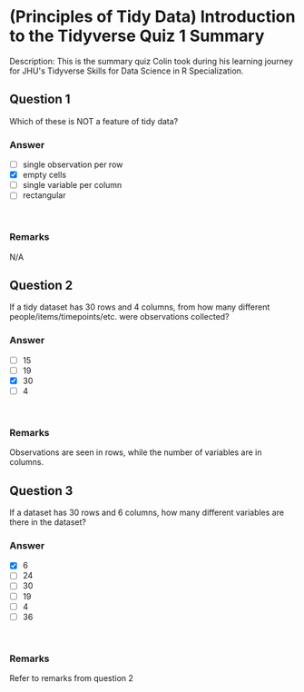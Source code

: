 # (Principles of Tidy Data) Introduction to the Tidyverse Quiz 1 Summary

Description: This is the summary quiz Colin took during his learning journey for JHU's Tidyverse Skills for Data Science in R Specialization.</br>

Question 1
----------
Which of these is NOT a feature of tidy data?</br>

### Answer
- [ ] single observation per row
- [x] empty cells
- [ ] single variable per column
- [ ] rectangular
</br>

### Remarks
N/A </br>

Question 2
----------
If a tidy dataset has 30 rows and 4 columns, from how many different people/items/timepoints/etc. were observations collected? </br>

### Answer
- [ ] 15
- [ ] 19
- [x] 30
- [ ] 4
</br>

### Remarks
Observations are seen in rows, while the number of variables are in columns.</br>

Question 3
----------
If a dataset has 30 rows and 6 columns, how many different variables are there in the dataset? </br>

### Answer
- [x] 6
- [ ] 24
- [ ] 30
- [ ] 19
- [ ] 4
- [ ] 36
</br>

### Remarks
Refer to remarks from question 2 </br>
